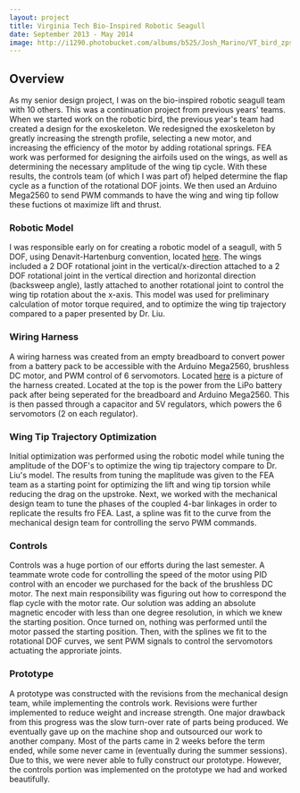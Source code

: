 ```yaml
---
layout: project
title: Virginia Tech Bio-Inspired Robotic Seagull
date: September 2013 - May 2014
image: http://i1290.photobucket.com/albums/b525/Josh_Marino/VT_bird_zps9wb7lz2f.png
---
```


## Overview
As my senior design project, I was on the bio-inspired robotic seagull team with 10 others. This was a continuation project from previous years' teams. When we started work on the robotic bird, the previous year's team had created a design for the exoskeleton. We redesigned the exoskeleton by greatly increasing the strength profile, selecting a new motor, and increasing the efficiency of the motor by adding rotational springs. FEA work was performed for designing the airfoils used on the wings, as well as determining the necessary amplitude of the wing tip cycle. With these results, the controls team (of which I was part of) helped determine the flap cycle as a function of the rotational DOF joints. We then used an Arduino Mega2560 to send PWM commands to have the wing and wing tip follow these fuctions ot maximize lift and thrust.
 

### Robotic Model
I was responsible early on for creating a robotic model of a seagull, with 5 DOF, using Denavit-Hartenburg convention, located [here](https://github.com/JoshMarino/VT_Robotic_Bird/blob/master/VT_bird_robotic_model.png). The wings included a 2 DOF rotational joint in the vertical/x-direction attached to a 2 DOF rotational joint in the vertical direction and horizontal direction (backsweep angle), lastly attached to another rotational joint to control the wing tip rotation about the x-axis. This model was used for preliminary calculation of motor torque required, and to optimize the wing tip trajectory compared to a paper presented by Dr. Liu.

### Wiring Harness
A wiring harness was created from an empty breadboard to convert power from a battery pack to be accessible with the Arduino Mega2560, brushless DC motor, and PWM control of 6 servomotors. Located [here](https://github.com/JoshMarino/VT_Robotic_Bird/blob/master/VT_bird_wiring_harness.png) is a picture of the harness created. Located at the top is the power from the LiPo battery pack after being seperated for the breadboard and Arduino Mega2560. This is then passed through a capacitor and 5V regulators, which powers the 6 servomotors (2 on each regulator).

### Wing Tip Trajectory Optimization
Initial optimization was performed using the robotic model while tuning the amplitude of the DOF's to optimize the wing tip trajectory compare to Dr. Liu's model. The results from tuning the maplitude was given to the FEA team as a starting point for optimizing the lift and wing tip torsion while reducing the drag on the upstroke. Next, we worked with the mechanical design team to tune the phases of the coupled 4-bar linkages in order to replicate the results fro FEA. Last, a spline was fit to the curve from the mechanical design team for controlling the servo PWM commands.

### Controls
Controls was a huge portion of our efforts during the last semester. A teammate wrote code for controlling the speed of the motor using PID control with an encoder we purchased for the back of the brushless DC motor. The next main responsibility was figuring out how to correspond the flap cycle with the motor rate. Our solution was adding an absolute magnetic encoder with less than one degree resolution, in which we knew the starting position. Once turned on, nothing was performed until the motor passed the starting position. Then, with the splines we fit to the rotational DOF curves, we sent PWM signals to control the servomotors actuating the approriate joints.

### Prototype
A prototype was constructed with the revisions from the mechanical design team, while implementing the controls work. Revisions were further implemented to reduce weight and increase strength. One major drawback from this progress was the slow turn-over rate of parts being produced. We eventually gave up on the machine shop and outsourced our work to another company. Most of the parts came in 2 weeks before the term ended, while some never came in (eventually during the summer sessions). Due to this, we were never able to fully construct our prototype. However, the controls portion was implemented on the prototype we had and worked beautifully.
